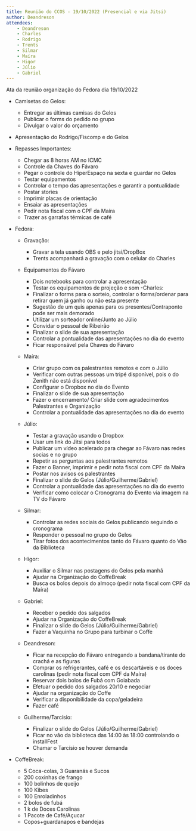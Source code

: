 ```yaml
---
title: Reunião do CCOS - 19/10/2022 (Presencial e via Jitsi)
author: Deandreson
attendees:
    - Deandreson
    - Charles
    - Rodrigo
    - Trents
    - Silmar
    - Maíra
    - Higor
    - Júlio
    - Gabriel
---
```


Ata da reunião organização do Fedora dia 19/10/2022

- Camisetas do Gelos:
    - Entregar as últimas camisas do Gelos
    - Publicar o forms do pedido no grupo
    - Divulgar o valor do orçamento
- Apresentação do Rodrigo/Fiscomp e do Gelos

- Repasses Importantes:
    - Chegar as 8 horas AM no ICMC
    - Controle da Chaves do Fávaro
    - Pegar o controle do HiperEspaço na sexta e guardar no Gelos
    - Testar equipamentos
    - Controlar o tempo das apresentações e garantir a pontualidade
    - Postar stories
    - Imprimir placas de orientação
    - Ensaiar as apresentações
    - Pedir nota fiscal com o CPF da Maíra
    - Trazer as garrafas térmicas de café
- Fedora:
    - Gravação:
        - Gravar a tela usando  OBS e pelo jitsi/DropBox
        - Trents acompanhará a gravação com o celular do Charles

    - Equipamentos do Fávaro
        - Dois notebooks para controlar a apresentação
        - Testar os equipamentos de projeção e som
    -Charles:
    	- Finalizar o forms para o sorteio, controlar o forms/ordenar para retirar quem já ganho ou não esta presente
        - Sugestão de um quis apenas para os presentes/Contraponto pode ser mais demorado
        - Utilizar um sorteador online/Junto ao Júlio
        - Convidar o pessoal de Ribeirão
        - Finalizar o slide de sua apresentação
        - Controlar a pontualidade das apresentações no dia do evento
        - Ficar responsável pela Chaves do Fávaro
    - Maíra:
        - Criar grupo com os palestrantes remotos e com o Júlio
        - Verificar com outras pessoas um tripé disponível, pois o do Zenith não está disponível
        - Configurar o Dropbox no dia do Evento
        - Finalizar o slide de sua apresentação
        - Fazer o encerramento/ Criar slide com agradecimentos Palestrantes e Organização
        - Controlar a pontualidade das apresentações no dia do evento
    - Júlio:
    	- Testar a gravação usando o Dropbox
        - Usar um link do Jitsi para todos
        - Publicar um vídeo acelerado para chegar ao Fávaro nas redes socias e no grupo
        - Repetir as perguntas aos palestrantes remotos
        - Fazer o Banner, imprimir e pedir nota fiscal com CPF da Maíra
        - Postar nos avisos os palestrantes
        - Finalizar o slide do Gelos (Júlio/Guilherme/Gabriel)
        - Controlar a pontualidade das apresentações no dia do evento
        - Verificar como colocar o Cronograma do Evento via imagem na TV do Fávaro
    - Silmar:
    	- Controlar as redes sociais do Gelos publicando seguindo o cronograma
    	- Responder o pessoal no grupo do Gelos
    	- Tirar fotos dos acontecimentos tanto do Fávaro quanto do Vão da Biblioteca
    - Higor:
    	- Auxiliar o Silmar nas postagens do Gelos pela manhã
    	- Ajudar na Organização do CoffeBreak
    	- Busca os bolos depois do almoço (pedir nota fiscal com CPF da Maíra)

    - Gabriel:
    	- Receber o pedido dos salgados
    	- Ajudar na Organização do CoffeBreak
    	- Finalizar o slide do Gelos (Júlio/Guilherme/Gabriel)
    	- Fazer a Vaquinha no Grupo para turbinar o Coffe
    - Deandreson:
        - Ficar na recepção do Fávaro entregando a bandana/tirante do crachá e as figuras
        - Comprar os refrigerantes, café e os descartáveis e os doces carolinas (pedir nota fiscal com CPF da Maíra)
        - Reservar dois bolos de Fubá com Goiabada
        - Efetuar o pedido dos salgados 20/10 e negociar
        - Ajudar na organização do Coffe
        - Verificar a disponibilidade da copa/geladeira
        - Fazer café
    - Guilherme/Tarcísio:
    	- Finalizar o slide do Gelos (Júlio/Guilherme/Gabriel)
    	- Ficar no vão da biblioteca das 14:00 às 18:00 controlando o installFest
    	- Chamar o Tarcísio se houver demanda

- CoffeBreak:
    - 5 Coca-colas, 3 Guaranás e Sucos
    - 200 coxinhas de frango
    - 100 bolinhos de queijo
    - 100 Kibes
    - 100 Enroladinhos
    - 2 bolos de fubá
    - 1 k de Doces Carolinas
    - 1 Pacote de Café/Açucar
    - Copos+guardanapos e bandejas
